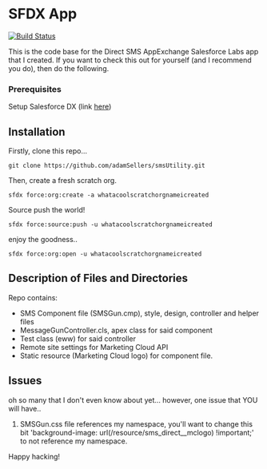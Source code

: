 # SFDX  App
[![Build Status](https://travis-ci.org/adamSellers/smsUtility.svg?branch=master)](https://travis-ci.org/adamSellers/smsUtility)

This is the code base for the Direct SMS AppExchange Salesforce Labs app that I created. If you want to check this out for yourself (and I recommend you do), then do the following. 

### Prerequisites

Setup Salesforce DX (link [here](https://developer.salesforce.com/docs/atlas.en-us.sfdx_dev.meta/sfdx_dev/sfdx_dev_develop.htm))


## Installation
Firstly, clone this repo...
````
git clone https://github.com/adamSellers/smsUtility.git
````
Then, create a fresh scratch org.
````
sfdx force:org:create -a whatacoolscratchorgnameicreated
````
Source push the world!
````
sfdx force:source:push -u whatacoolscratchorgnameicreated
````
enjoy the goodness..
````
sfdx force:org:open -u whatacoolscratchorgnameicreated
````

## Description of Files and Directories
Repo contains: 

- SMS Component file (SMSGun.cmp), style, design, controller and helper files
- MessageGunController.cls, apex class for said component
- Test class (eww) for said controller
- Remote site settings for Marketing Cloud API
- Static resource (Marketing Cloud logo) for component file.
    
## Issues
oh so many that I don't even know about yet... however, one issue that YOU will have..

1. SMSGun.css file references my namespace, you'll want to change this bit 'background-image: url(/resource/sms_direct__mclogo) !important;' to not reference my namespace. 

Happy hacking!

